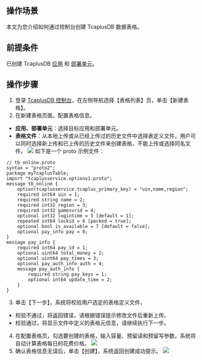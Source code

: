 ## 操作场景
本文为您介绍如何通过控制台创建 TcaplusDB 数据表格。

##  前提条件
已创建 TcaplusDB [应用](https://cloud.tencent.com/document/product/596/38807) 和 [部署单元](https://cloud.tencent.com/document/product/596/38809)。

## 操作步骤
1. 登录 [TcaplusDB 控制台](https://console.cloud.tencent.com/tcaplusdb/table)，在左侧导航选择【表格列表】页，单击【新建表格】。
2. 在新建表格页面，配置表格信息。
 - **应用、部署单元**：选择目标应用和部署单元。
 - **表格文件**：从本地上传或从已经上传过的历史文件中选择表定义文件，用户可以同时选择新上传和已上传的历史文件来创建表格，不能上传或选择同名文件。
![](https://main.qcloudimg.com/raw/a63995e11b5b46c99d29bcec45b5e337.png)
如下是一个 proto 示例文件：
```
// tb_online.proto
syntax = "proto2";
package myTcaplusTable;
import "tcaplusservice.optionv1.proto";
message tb_online {
    option(tcaplusservice.tcaplus_primary_key) = "uin,name,region";
    required int64 uin = 1; 
    required string name = 2; 
    required int32 region = 3;
    required int32 gamesvrid = 4; 
    optional int32 logintime = 5 [default = 1];
    repeated int64 lockid = 6 [packed = true]; 
    optional bool is_available = 7 [default = false]; 
    optional pay_info pay = 8; 
}
message pay_info { 
    required int64 pay_id = 1;
    optional uint64 total_money = 2;
    optional uint64 pay_times = 3;
    optional pay_auth_info auth = 4;
    message pay_auth_info { 
        required string pay_keys = 1;
        optional int64 update_time = 2;
    }
}
```
3. 单击【下一步】，系统将校验用户选定的表格定义文件，
 - 校验不通过，将返回错误，请根据错误提示修改文件后重新上传。
 - 校验通过，将显示文件中定义的表格元信息，请继续执行下一步。
4. 在配置表格页，勾选要创建的表格，输入容量、预留读和预留写参数，系统将自动计算表格每日的花费价格。
![](https://main.qcloudimg.com/raw/806bff2925169199c41d6714d48c4aff.png)
5. 确认表格信息无误后，单击【创建】，系统返回创建成功提示。
![](https://main.qcloudimg.com/raw/848fa7ec3a512c65fc5be0a7f606eb53.png)
